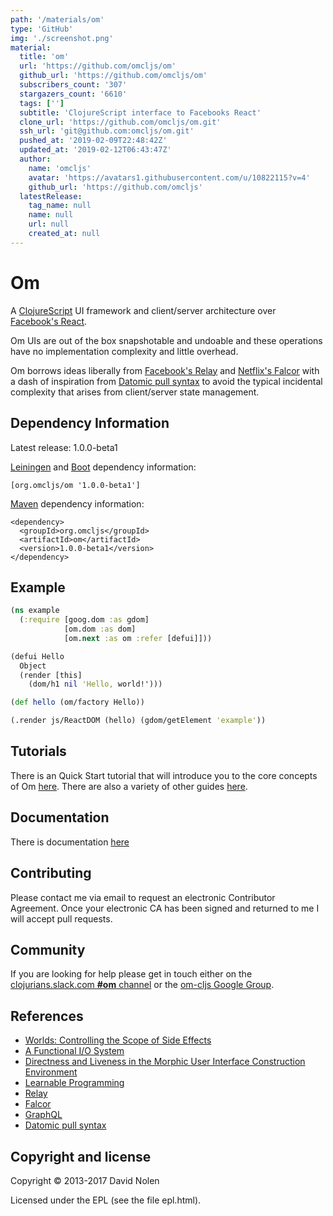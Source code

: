 ```yaml
---
path: '/materials/om'
type: 'GitHub'
img: './screenshot.png'
material:
  title: 'om'
  url: 'https://github.com/omcljs/om'
  github_url: 'https://github.com/omcljs/om'
  subscribers_count: '307'
  stargazers_count: '6610'
  tags: ['']
  subtitle: 'ClojureScript interface to Facebooks React'
  clone_url: 'https://github.com/omcljs/om.git'
  ssh_url: 'git@github.com:omcljs/om.git'
  pushed_at: '2019-02-09T22:48:42Z'
  updated_at: '2019-02-12T06:43:47Z'
  author:
    name: 'omcljs'
    avatar: 'https://avatars1.githubusercontent.com/u/10822115?v=4'
    github_url: 'https://github.com/omcljs'
  latestRelease:
    tag_name: null
    name: null
    url: null
    created_at: null
---
```


# Om

A [ClojureScript](http://github.com/clojure/clojurescript) UI framework and
client/server architecture over [Facebook's
React](http://facebook.github.io/react/).

Om UIs are out of the box snapshotable and undoable and these operations have
no implementation complexity and little overhead.

Om borrows ideas liberally from [Facebook's
Relay](https://facebook.github.io/relay/) and [Netflix's
Falcor](http://netflix.github.io/falcor/) with a dash of inspiration from
[Datomic pull syntax](http://docs.datomic.com/pull.html) to avoid the typical
incidental complexity that arises from client/server state management.

## Dependency Information

Latest release: 1.0.0-beta1

[Leiningen](http://github.com/technomancy/leiningen/) and [Boot](http://boot-clj.com)
dependency information:

```
[org.omcljs/om '1.0.0-beta1']
```

[Maven](http://maven.apache.org) dependency information:

```
<dependency>
  <groupId>org.omcljs</groupId>
  <artifactId>om</artifactId>
  <version>1.0.0-beta1</version>
</dependency>
```

## Example

```clojure
(ns example
  (:require [goog.dom :as gdom]
            [om.dom :as dom]
            [om.next :as om :refer [defui]]))

(defui Hello
  Object
  (render [this]
    (dom/h1 nil 'Hello, world!')))

(def hello (om/factory Hello))

(.render js/ReactDOM (hello) (gdom/getElement 'example'))
```

## Tutorials

There is an Quick Start tutorial that will introduce you to the core
concepts of Om
[here](https://github.com/omcljs/om/wiki/Quick-Start-%28om.next%29). There are
also a variety of other guides [here](https://github.com/omcljs/om/wiki#om-next).

## Documentation

There is documentation [here](https://github.com/omcljs/om/wiki/Documentation-%28om.next%29)

## Contributing

Please contact me via email to request an electronic Contributor
Agreement. Once your electronic CA has been signed and returned to me
I will accept pull requests.

## Community

If you are looking for help please get in touch either on the
[clojurians.slack.com **#om** channel](http://clojurians.net) or the
[om-cljs Google Group](https://groups.google.com/d/forum/om-cljs).

## References

- [Worlds: Controlling the Scope of Side Effects](http://www.vpri.org/pdf/tr2011001_final_worlds.pdf)
- [A Functional I/O System](http://www.ccs.neu.edu/racket/pubs/icfp09-fffk.pdf)
- [Directness and Liveness in the Morphic User Interface Construction Environment](http://citeseerx.ist.psu.edu/viewdoc/download?doi=10.1.1.103.600&rep=rep1&type=pdf)
- [Learnable Programming](http://worrydream.com/LearnableProgramming/)
- [Relay](https://facebook.github.io/relay/)
- [Falcor](http://netflix.github.io/falcor/)
- [GraphQL](http://graphql.org)
- [Datomic pull syntax](http://docs.datomic.com/pull.html)

## Copyright and license

Copyright © 2013-2017 David Nolen

Licensed under the EPL (see the file epl.html).
